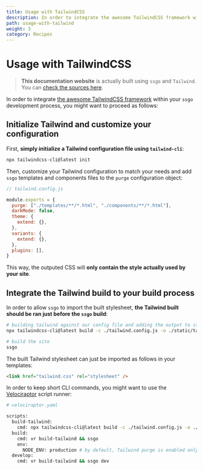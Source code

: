 ```yaml
---
title: Usage with TailwindCSS
description: In order to integrate the awesome TailwindCSS framework within your `ssgo` development process, you might want to proceed as follows.
path: usage-with-tailwind
weight: 3
category: Recipes
---
```


# Usage with TailwindCSS

> **This documentation website** is actually built using `ssgo` and `Tailwind`. You can <a href="https://github.com/mdubourg001/ssgo/tree/master/docs" target="_blank" rel="noreferrer nofollow noopener">check the sources here</a>.

In order to integrate [the awesome TailwindCSS framework](https://tailwindcss.com) within your `ssgo` development process, you might want to proceed as follows:

## Initialize Tailwind and customize your configuration

First, **simply initialize a Tailwind configuration file using `tailwind-cli`**:

```bash
npx tailwindcss-cli@latest init
```

Then, customize your Tailwind configuration to match your needs and add `ssgo` templates and components files to the `purge` configuration object:

```js
// tailwind.config.js

module.exports = {
  purge: ["./templates/**/*.html", "./components/**/*.html"],
  darkMode: false,
  theme: {
    extend: {},
  },
  variants: {
    extend: {},
  },
  plugins: [],
}
```

This way, the outputed CSS will **only contain the style actually used by your site**.

## Integrate the Tailwind build to your build process

In order to allow `ssgo` to import the built stylesheet, **the Tailwind built should be ran just before the `ssgo` build**:

```bash
# building tailwind against our config file and adding the output to static files
npx tailwindcss-cli@latest build -c ./tailwind.config.js -o ./static/tailwind.css

# build the site
ssgo
```

The built Tailwind stylesheet can just be imported as follows in your templates:

```html
<link href="tailwind.css" rel="stylesheet" />
```

In order to keep short CLI commands, you might want to use the [Velociraptor](https://github.com/umbopepato/velociraptor) script runner:

```bash
# velociraptor.yaml

scripts:
  build-tailwind:
    cmd: npx tailwindcss-cli@latest build -c ./tailwind.config.js -o ./static/tailwind.css
  build:
    cmd: vr build-tailwind && ssgo
    env:
      NODE_ENV: production # by default, Tailwind purge is enabled only when NODE_ENV == 'production'
  develop:
    cmd: vr build-tailwind && ssgo dev
```
